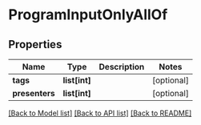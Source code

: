 # ProgramInputOnlyAllOf

## Properties
Name | Type | Description | Notes
------------ | ------------- | ------------- | -------------
**tags** | **list[int]** |  | [optional] 
**presenters** | **list[int]** |  | [optional] 

[[Back to Model list]](../README.md#documentation-for-models) [[Back to API list]](../README.md#documentation-for-api-endpoints) [[Back to README]](../README.md)


